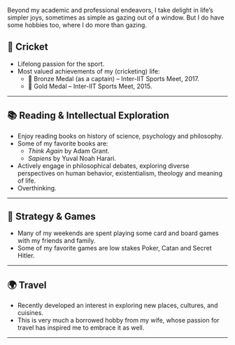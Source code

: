 
Beyond my academic and professional endeavors, I take delight in life’s simpler joys, sometimes as simple as gazing
out of a window. But I do have some hobbies too, where I do more than gazing.

## 🏏 Cricket
- Lifelong passion for the sport.
- Most valued achievements of my (cricketing) life: 
  - 🥉 Bronze Medal (as a captain) – Inter-IIT Sports Meet, 2017.
  - 🥇 Gold Medal – Inter-IIT Sports Meet, 2015.

---


## 📚 Reading & Intellectual Exploration
- Enjoy reading books on history of science, psychology and philosophy.  
- Some of my favorite books are:
  - *Think Again* by Adam Grant.  
  - *Sapiens* by Yuval Noah Harari.  
- Actively engage in philosophical debates, exploring diverse perspectives on human behavior, existentialism, theology and meaning of life.
- Overthinking.

---

## 🎲 Strategy & Games
- Many of my weekends are spent playing some card and board games with my friends and family.
- Some of my favorite games are low stakes Poker, Catan and Secret Hitler.

---

## 🌍 Travel
- Recently developed an interest in exploring new places, cultures, and cuisines.
- This is very much a borrowed hobby from my wife, whose passion for travel has inspired me to embrace it as well.

---